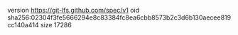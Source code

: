version https://git-lfs.github.com/spec/v1
oid sha256:02304f3fe5666294e8c83384fc8ea6cbb8573b2c3d6b130aecee819cc140a414
size 17286
